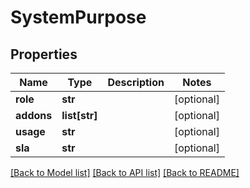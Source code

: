 # SystemPurpose

## Properties
Name | Type | Description | Notes
------------ | ------------- | ------------- | -------------
**role** | **str** |  | [optional] 
**addons** | **list[str]** |  | [optional] 
**usage** | **str** |  | [optional] 
**sla** | **str** |  | [optional] 

[[Back to Model list]](../README.md#documentation-for-models) [[Back to API list]](../README.md#documentation-for-api-endpoints) [[Back to README]](../README.md)

